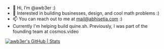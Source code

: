 - 👋 Hi, I’m @awb3er :)
- 🌱 Interested in building businesses, design, and cool math problems :)
- 📫 You can reach out to me at mail@abhisetia.com :)
- Currently I'm helping build quine.sh. Previously, I was part of the founding team at cosmos.video

<!---
awb3er/awb3er is a ✨ special ✨ repository because its `README.md` (this file) appears on your GitHub profile.
You can click the Preview link to take a look at your changes.
--->
[![awb3er's GitHub | Stats](https://stats.quine.sh/awb3er/github?theme=dark)](https://quine.sh)
